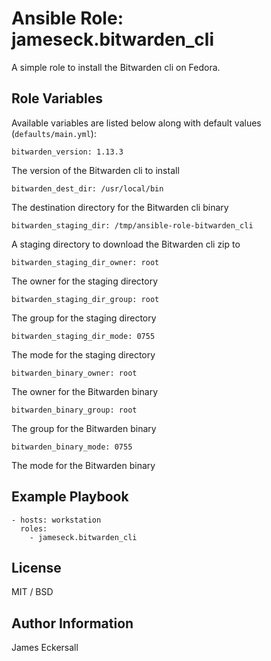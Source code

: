 # Ansible Role: jameseck.bitwarden_cli

A simple role to install the Bitwarden cli on Fedora.

## Role Variables

Available variables are listed below along with default values (`defaults/main.yml`):

    bitwarden_version: 1.13.3
  The version of the Bitwarden cli to install

    bitwarden_dest_dir: /usr/local/bin
  The destination directory for the Bitwarden cli binary

    bitwarden_staging_dir: /tmp/ansible-role-bitwarden_cli
  A staging directory to download the Bitwarden cli zip to

    bitwarden_staging_dir_owner: root
  The owner for the staging directory

    bitwarden_staging_dir_group: root
  The group for the staging directory

    bitwarden_staging_dir_mode: 0755
  The mode for the staging directory

    bitwarden_binary_owner: root
  The owner for the Bitwarden binary

    bitwarden_binary_group: root
  The group for the Bitwarden binary

    bitwarden_binary_mode: 0755
  The mode for the Bitwarden binary

## Example Playbook

    - hosts: workstation
      roles:
        - jameseck.bitwarden_cli

## License

MIT / BSD

## Author Information

James Eckersall
